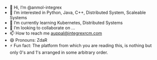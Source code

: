 - 👋 Hi, I’m @anmol-integrex
- 👀 I’m interested in Python, Java, C++, Distributed System, Scaleable Systems
- 🌱 I’m currently learning Kubernetes, Distributed Systems
- 💞️ I’m looking to collaborate on ...
- 📫 How to reach me auppal@integrexrcm.com
- 😄 Pronouns: ZdaR
- ⚡ Fun fact: The platform from which you are reading this, is nothing but only 0's and 1's arranged in some arbitrary order. 

<!---
anmol-integrex/anmol-integrex is a ✨ special ✨ repository because its `README.md` (this file) appears on your GitHub profile.
You can click the Preview link to take a look at your changes.
--->
